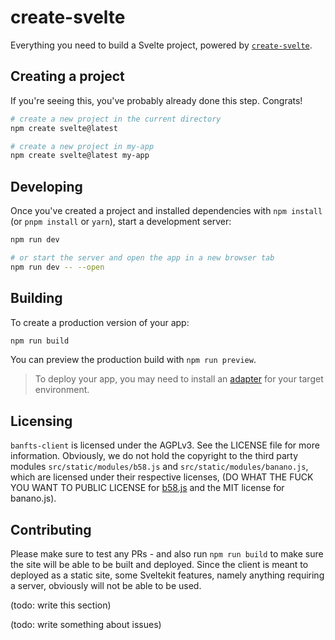 # create-svelte

Everything you need to build a Svelte project, powered by [`create-svelte`](https://github.com/sveltejs/kit/tree/master/packages/create-svelte).

## Creating a project

If you're seeing this, you've probably already done this step. Congrats!

```bash
# create a new project in the current directory
npm create svelte@latest

# create a new project in my-app
npm create svelte@latest my-app
```

## Developing

Once you've created a project and installed dependencies with `npm install` (or `pnpm install` or `yarn`), start a development server:

```bash
npm run dev

# or start the server and open the app in a new browser tab
npm run dev -- --open
```

## Building

To create a production version of your app:

```bash
npm run build
```

You can preview the production build with `npm run preview`.

> To deploy your app, you may need to install an [adapter](https://kit.svelte.dev/docs/adapters) for your target environment.

## Licensing
`banfts-client` is licensed under the AGPLv3. See the LICENSE file for more information. Obviously, we do not hold the copyright to the third party modules `src/static/modules/b58.js` and `src/static/modules/banano.js`, which are licensed under their respective licenses, (DO WHAT THE FUCK YOU WANT TO PUBLIC LICENSE for [b58.js](https://gist.github.com/diafygi/90a3e80ca1c2793220e5) and the MIT license for banano.js).

## Contributing

Please make sure to test any PRs - and also run `npm run build` to make sure the site will be able to be built and deployed. Since the client is meant to deployed as a static site, some Sveltekit features, namely anything requiring a server, obviously will not be able to be used.

(todo: write this section)

(todo: write something about issues)
